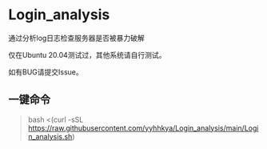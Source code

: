 # Login_analysis
通过分析log日志检查服务器是否被暴力破解

仅在Ubuntu 20.04测试过，其他系统请自行测试。

如有BUG请提交Issue。

## 一键命令
> bash <(curl -sSL https://raw.githubusercontent.com/yyhhkya/Login_analysis/main/Login_analysis.sh)
